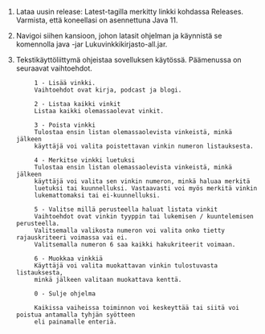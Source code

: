 1. Lataa uusin release: Latest-tagilla merkitty linkki kohdassa Releases. Varmista, että koneellasi on asennettuna Java 11.

2. Navigoi siihen kansioon, johon latasit ohjelman ja käynnistä se komennolla java -jar Lukuvinkkikirjasto-all.jar.

3. Tekstikäyttöliittymä ohjeistaa sovelluksen käytössä. Päämenussa on seuraavat vaihtoehdot. 

            1 - Lisää vinkki.
            Vaihtoehdot ovat kirja, podcast ja blogi.
            
            2 - Listaa kaikki vinkit
            Listaa kaikki olemassaolevat vinkit.
            
            3 - Poista vinkki
            Tulostaa ensin listan olemassaolevista vinkeistä, minkä jälkeen
            käyttäjä voi valita poistettavan vinkin numeron listauksesta.
            
            4 - Merkitse vinkki luetuksi
            Tulostaa ensin listan olemassaolevista vinkeistä, minkä jälkeen 
            käyttäjä voi valita sen vinkin numeron, minkä haluaa merkitä
            luetuksi tai kuunnelluksi. Vastaavasti voi myös merkitä vinkin
            lukemattomaksi tai ei-kuunnelluksi.
            
            5 - Valitse millä perusteella haluat listata vinkit
            Vaihtoehdot ovat vinkin tyyppin tai lukemisen / kuuntelemisen perusteella. 
            Valitsemalla valikosta numeron voi valita onko tietty rajauskriteeri voimassa vai ei. 
            Valitsemalla numeron 6 saa kaikki hakukriteerit voimaan.
            
            6 - Muokkaa vinkkiä
            Käyttäjä voi valita muokattavan vinkin tulostuvasta listauksesta,
            minkä jälkeen valitaan muokattava kenttä.
            
            0 - Sulje ohjelma
            
            Kaikissa vaiheissa toiminnon voi keskeyttää tai siitä voi poistua antamalla tyhjän syötteen
            eli painamalle enteriä.
